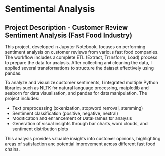 # Sentimental Analysis

## Project Description - Customer Review Sentiment Analysis (Fast Food Industry)

This project, developed in Jupyter Notebook, focuses on performing sentiment analysis on customer reviews from various fast food companies. The workflow includes a complete ETL (Extract, Transform, Load) process to prepare the data for analysis. After collecting and cleaning the data, I applied several transformations to structure the dataset effectively using pandas.

To analyze and visualize customer sentiments, I integrated multiple Python libraries such as NLTK for natural language processing, matplotlib and seaborn for data visualization, and pandas for data manipulation. The project includes:

- Text preprocessing (tokenization, stopword removal, stemming)
- Sentiment classification (positive, negative, neutral)
- Modification and enhancement of DataFrames for analysis
- Generation of visual insights through bar charts, word clouds, and sentiment distribution plots

This analysis provides valuable insights into customer opinions, highlighting areas of satisfaction and potential improvement across different fast food chains.
